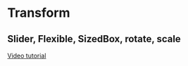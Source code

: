 #  Transform

## Slider, Flexible, SizedBox, rotate, scale

[Video tutorial](https://youtu.be/iuKr-6BrobQ)
